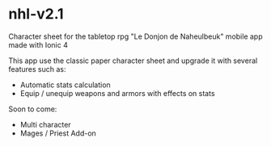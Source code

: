 # nhl-v2.1

Character sheet for the tabletop rpg "Le Donjon de Naheulbeuk" mobile app made with Ionic 4

This app use the classic paper character sheet and upgrade it with several features such as:

- Automatic stats calculation
- Equip / unequip weapons and armors with effects on stats

Soon to come:

- Multi character
- Mages / Priest Add-on
